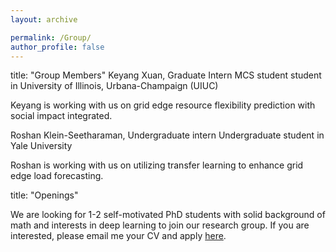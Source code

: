 ```yaml
---
layout: archive

permalink: /Group/
author_profile: false
---
```


title: "Group Members"
Keyang Xuan, Graduate Intern
MCS student student in University of Illinois, Urbana-Champaign (UIUC)

Keyang is working with us on grid edge resource flexibility prediction with social impact integrated. 


Roshan Klein-Seetharaman, Undergraduate intern
Undergraduate student in Yale University 

Roshan is working with us on utilizing transfer learning to enhance grid edge load forecasting. 

title: "Openings"

We are looking for 1-2 self-motivated PhD students with solid background of math and interests in deep learning to join our research group. If you are interested, please email me your CV and apply <a href="https://gradschool.oregonstate.edu/admissions">here</a>. 
